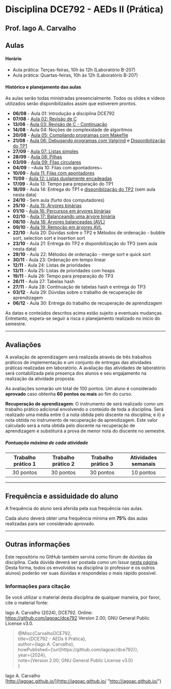 # Disciplina DCE792 - AEDs II (Prática)

## Prof. Iago A. Carvalho

## Aulas

#### Horário

  - Aula prática: Terças-feiras, 10h às 12h (Laboratório B-207)
  - Aula prática: Quartas-feiras, 10h às 12h (Laboratório B-207)
 
#### Histórico e planejamento das aulas

As aulas serão todas ministradas presencialmente. Todos os slides e vídeos utilizados serão disponibilizados assim que estiverem prontos.

  - **06/08** - Aula 01: Introdução a disciplina DCE792
  - **07/08** - [Aula 02: Revisão de C](slides/aula_02.pdf)
  - **13/08** - [Aula 03: Revisão de C - Continuação](slides/aula_03.pdf)
  - **14/08** - Aula 04: Noções de complexidade de algoritmos
  - **20/08** - [Aula 05: Compilando programas com Makefile](slides/aula_05.pdf)
  - **21/08** - [Aula 06: Debugando programas com Valgrind](slides/aula_06.pdf) e [Disponibilização do TP1](trabalhos/tp1/descricao.pdf)
  - **27/09** - [Aula 07: Listas simples](slides/aula_07.pdf)
  - **28/09** - [Aula 08: Pilhas](slides/aula_08.pdf)
  - **03/09** - [Aula 09: Filas circulares](slides/aula_09.pdf)
  - **04/09** - ~Aula 10: Filas com apontadores~
  - **10/09** - [Aula 11: Filas com apontadores](slides/aula_11.pdf)
  - **11/09** - [Aula 12: Listas duplamente encadeadas](slides/aula_12.pdf)
  - **17/09** - Aula 13: Tempo para preparação do TP1
  - **18/09** - Aula 14: Entrega do TP1 e [disponibilzação do TP2](trabalhos/tp2/descricao.pdf)  (sem aula nesta data)
  - **24/10** - Sem aula (furto dos computadores)
  - **25/10** - [Aula 15: Árvores binárias](slides/aula_15.pdf)
  - **01/10** - [Aula 16: Percursos em árvores binárias](slides/aula_16.pdf)
  - **02/10** - [Aula 17: Balanceando uma árvore binária](slides/aula_17.pdf)
  - **08/10** - [Aula 18: Árvores balanceadas (AVL)](slides/aula_18.pdf)
  - **09/10** - [Aula 19: Remoção em árvores AVL](slides/aula_19.pdf)
  - **22/10** - Aula 20: Dúvidas sobre o TP2 e Métodos de ordenação - bubble sort, selection sort e insertion sort
  - **23/10** - Aula 21: Entrega do TP2 e disponibilização do TP3 (sem aula nesta data)
  - **29/10** - Aula 22: Métodos de ordenação - merge sort e quick sort
  - **30/11** - Aula 23: Ordenação em tempo linear
  - **12/11** - Aula 24: Listas de prioridades
  - **13/11** - Aula 25: Listas de prioridades com heaps
  - **19/11** - Aula 26: Tempo para preparação do TP3
  - **26/11** - Aula 27: Tabelas hash
  - **27/11** - Aula 28: Continuação de tabelas hash e entrega do TP3
  - **03/12** - Aula 29: Dúvidas sobre o trabalho de recuperação de aprendizagem
  - **06/12** - Aula 30: Entrega do trabalho de recuperação de aprendizagem

As datas e conteúdos descritos acima estão sujeito a eventuais mudanças. 
Entretanto, espera-se seguir a risca o planejamento realizado no início do semestre.

---

## Avaliações

A avaliação de aprendizagem será realizada através de três trabalhos práticos de implementação e um conjunto de entregas das atividades práticas realizadas em laboratório. A avaliação das atividades de laboratório será contabilizada pela presença dos alunos e seu engajamento na realização da atividade proposta.

As avaliações somarão um total de 100 pontos. Um aluno é considerado **aprovado** caso obtenha **60 pontos ou mais** ao fim do curso.

**Recuperação de aprendizagem**: O instrumento de  será realizado como um trabalho prático adicional envolvendo o conteúdo de toda a disciplina. Será realizado uma média entre i) a nota obtida pelo discente na disciplina; e ii) a nota obtida no instrumento de recuperação de aprendizagem. Este valor calculado será a nota obtida pelo discente na recuperação de aprendizagem e substituirá a prova de menor nota do discente no semestre. 

##### Pontuação máxima de cada atividade
| Trabalho prático 1  | Trabalho prático 2  |  Trabalho prático 3  | Atividades semanais |
| :------------: | :------------: | :------------: | :------------: |
| 30 pontos  | 30 pontos  | 30 pontos  | 10 pontos  |

---

## Frequência e assiduidade do aluno

A frequência do aluno será aferida pela sua frequência nas aulas.

Cada aluno deverá obter uma frequência mínima em **75%** das aulas realizadas para ser considerado aprovado.

---

## Outras informações

Este repositório no GitHub também servirá como fórum de dúvidas da disciplina. Cada dúvida deverá ser postada como um *Issue* [nesta página](https://github.com/iagoac/dc792/issues). Desta forma, todos os envolvidos na disciplina (o professor e os outros alunos) poderão ver suas dúvidas e respondelas o mais rápido possível.

### Informações para citação

Se você utilizar o material desta disciplina de qualquer maneira, por favor, cite o material fonte:

Iago A. Carvalho (2024), DCE792. Online: https://github.com/iagoac/dce792 Version 2.00; GNU General Public License v3.0.


> @Misc{CarvalhoDCE792,  
title={DCE792 - AEDs II Prática},  
author={Iago A. Carvalho},   
howPublished={\url{https&#58;//github\.com/iagoac/dce792}},  
year={2024},  
note={Version 2.00; GNU General Public License v3.0}  
}


Iago A. Carvalho  
[http://iagoac.github.io/](http://iagoac.github.io/ "http://iagoac.github.io/")
